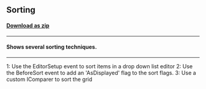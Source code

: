 ## Sorting
#### [Download as zip](https://grapecity.github.io/DownGit/#/home?url=https://github.com/GrapeCity/ComponentOne-WinForms-Samples/tree/master/NetFramework\FlexGrid\VB\Sorting)
____
#### Shows several sorting techniques.
____
1: Use the EditorSetup event to sort items in a drop down list editor 2: Use the BeforeSort event to add an 'AsDisplayed' flag to the sort flags. 3: Use a custom IComparer to sort the grid 